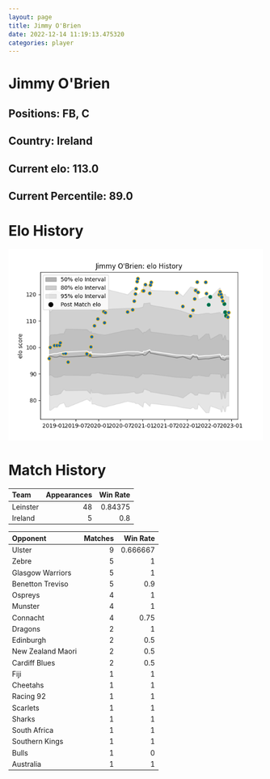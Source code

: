 ```yaml
---  
layout: page  
title: Jimmy O'Brien  
date: 2022-12-14 11:19:13.475320  
categories: player  
---
```

# Jimmy O'Brien

## Positions: FB, C

## Country: Ireland

## Current elo: 113.0

## Current Percentile: 89.0

# Elo History


![elo history](history_JimmyO'Brien.png)
# Match History


| Team     |   Appearances |   Win Rate |
|:---------|--------------:|-----------:|
| Leinster |            48 |    0.84375 |
| Ireland  |             5 |    0.8     |

| Opponent          |   Matches |   Win Rate |
|:------------------|----------:|-----------:|
| Ulster            |         9 |   0.666667 |
| Zebre             |         5 |   1        |
| Glasgow Warriors  |         5 |   1        |
| Benetton Treviso  |         5 |   0.9      |
| Ospreys           |         4 |   1        |
| Munster           |         4 |   1        |
| Connacht          |         4 |   0.75     |
| Dragons           |         2 |   1        |
| Edinburgh         |         2 |   0.5      |
| New Zealand Maori |         2 |   0.5      |
| Cardiff Blues     |         2 |   0.5      |
| Fiji              |         1 |   1        |
| Cheetahs          |         1 |   1        |
| Racing 92         |         1 |   1        |
| Scarlets          |         1 |   1        |
| Sharks            |         1 |   1        |
| South Africa      |         1 |   1        |
| Southern Kings    |         1 |   1        |
| Bulls             |         1 |   0        |
| Australia         |         1 |   1        |